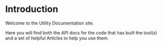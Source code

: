 # Introduction

Welcome to the Utility Documentation site.

Here you will find both the API docs for the code that has built the tool(s) and a set of helpful Articles to help you use them.
